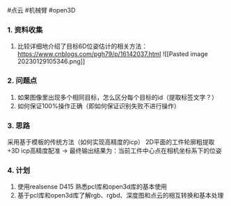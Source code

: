 #点云 #机械臂 #open3D
### 1. 资料收集
1. 比较详细地介绍了目标6D位姿估计的相关方法：https://www.cnblogs.com/pgh79/p/16142037.html
   ![[Pasted image 20230129105346.png]]


### 2. 问题点
1. 如果图像里出现多个相同目标，怎么区分每个目标的id（提取标签文字？）
2. 如何保证100%操作正确（即如何保证识别失败不进行操作）

### 3. 思路
采用基于模板的传统方法（如何实现高精度的icp）
2D平面的工件轮廓粗提取+3D icp高精度配准
-> 最终输出结果为：当前工件中心点在相机坐标系下的位姿

### 4. 计划
1. 使用realsense D415 熟悉pcl库和open3d库的基本使用
2. 基于pcl库和open3d库了解rgb、rgbd、深度图和点云的相互转换和基本处理